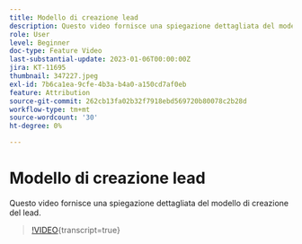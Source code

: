 ```yaml
---
title: Modello di creazione lead
description: Questo video fornisce una spiegazione dettagliata del modello di creazione del lead.
role: User
level: Beginner
doc-type: Feature Video
last-substantial-update: 2023-01-06T00:00:00Z
jira: KT-11695
thumbnail: 347227.jpeg
exl-id: 7b6ca1ea-9cfe-4b3a-b4a0-a150cd7af0eb
feature: Attribution
source-git-commit: 262cb13fa02b32f7918ebd569720b80078c2b28d
workflow-type: tm+mt
source-wordcount: '30'
ht-degree: 0%

---
```


# Modello di creazione lead

Questo video fornisce una spiegazione dettagliata del modello di creazione del lead.

>[!VIDEO](https://video.tv.adobe.com/v/347227/?learn=on){transcript=true}
